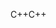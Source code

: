 <span data-ttu-id="8c34b-101">C++</span><span class="sxs-lookup"><span data-stu-id="8c34b-101">C++</span></span>